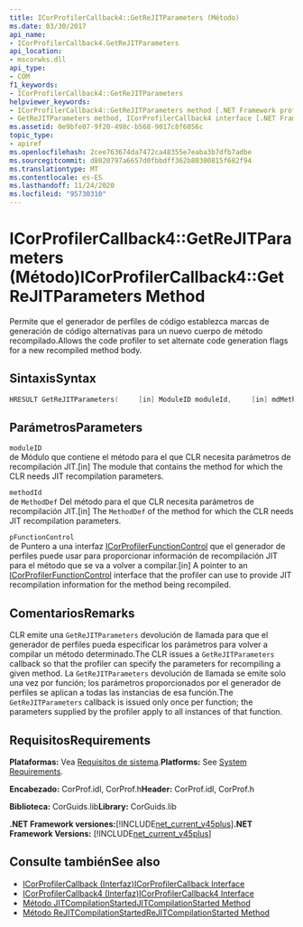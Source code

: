 ```yaml
---
title: ICorProfilerCallback4::GetReJITParameters (Método)
ms.date: 03/30/2017
api_name:
- ICorProfilerCallback4.GetReJITParameters
api_location:
- mscorwks.dll
api_type:
- COM
f1_keywords:
- ICorProfilerCallback4::GetReJITParameters
helpviewer_keywords:
- ICorProfilerCallback4::GetReJITParameters method [.NET Framework profiling]
- GetReJITParameters method, ICorProfilerCallback4 interface [.NET Framework profiling]
ms.assetid: 0e9bfe07-9f20-498c-b568-9017c8f6056c
topic_type:
- apiref
ms.openlocfilehash: 2cee763674da7472ca48355e7eaba3b7dfb7adbe
ms.sourcegitcommit: d8020797a6657d0fbbdff362b80300815f682f94
ms.translationtype: MT
ms.contentlocale: es-ES
ms.lasthandoff: 11/24/2020
ms.locfileid: "95730310"
---
```

# <a name="icorprofilercallback4getrejitparameters-method"></a><span data-ttu-id="d798d-102">ICorProfilerCallback4::GetReJITParameters (Método)</span><span class="sxs-lookup"><span data-stu-id="d798d-102">ICorProfilerCallback4::GetReJITParameters Method</span></span>

<span data-ttu-id="d798d-103">Permite que el generador de perfiles de código establezca marcas de generación de código alternativas para un nuevo cuerpo de método recompilado.</span><span class="sxs-lookup"><span data-stu-id="d798d-103">Allows the code profiler to set alternate code generation flags for a new recompiled method body.</span></span>  
  
## <a name="syntax"></a><span data-ttu-id="d798d-104">Sintaxis</span><span class="sxs-lookup"><span data-stu-id="d798d-104">Syntax</span></span>  
  
```cpp  
HRESULT GetReJITParameters(     [in] ModuleID moduleId,     [in] mdMethodDef methodId,     [in] ICorProfilerFunctionControl *pFunctionControl);  
```  
  
## <a name="parameters"></a><span data-ttu-id="d798d-105">Parámetros</span><span class="sxs-lookup"><span data-stu-id="d798d-105">Parameters</span></span>  

 `moduleID`  
 <span data-ttu-id="d798d-106">de Módulo que contiene el método para el que CLR necesita parámetros de recompilación JIT.</span><span class="sxs-lookup"><span data-stu-id="d798d-106">[in] The module that contains the method for which the CLR needs JIT recompilation parameters.</span></span>  
  
 `methodId`  
 <span data-ttu-id="d798d-107">de `MethodDef` Del método para el que CLR necesita parámetros de recompilación JIT.</span><span class="sxs-lookup"><span data-stu-id="d798d-107">[in] The `MethodDef` of the method for which the CLR needs JIT recompilation parameters.</span></span>  
  
 `pFunctionControl`  
 <span data-ttu-id="d798d-108">de Puntero a una interfaz [ICorProfilerFunctionControl](icorprofilerfunctioncontrol-interface.md) que el generador de perfiles puede usar para proporcionar información de recompilación JIT para el método que se va a volver a compilar.</span><span class="sxs-lookup"><span data-stu-id="d798d-108">[in] A pointer to an [ICorProfilerFunctionControl](icorprofilerfunctioncontrol-interface.md) interface that the profiler can use to provide JIT recompilation information for the method being recompiled.</span></span>  
  
## <a name="remarks"></a><span data-ttu-id="d798d-109">Comentarios</span><span class="sxs-lookup"><span data-stu-id="d798d-109">Remarks</span></span>  

 <span data-ttu-id="d798d-110">CLR emite una `GetReJITParameters` devolución de llamada para que el generador de perfiles pueda especificar los parámetros para volver a compilar un método determinado.</span><span class="sxs-lookup"><span data-stu-id="d798d-110">The CLR issues a `GetReJITParameters` callback so that the profiler can specify the parameters for recompiling a given method.</span></span> <span data-ttu-id="d798d-111">La `GetReJITParameters` devolución de llamada se emite solo una vez por función; los parámetros proporcionados por el generador de perfiles se aplican a todas las instancias de esa función.</span><span class="sxs-lookup"><span data-stu-id="d798d-111">The `GetReJITParameters` callback is issued only once per function; the parameters supplied by the profiler apply to all instances of that function.</span></span>  
  
## <a name="requirements"></a><span data-ttu-id="d798d-112">Requisitos</span><span class="sxs-lookup"><span data-stu-id="d798d-112">Requirements</span></span>  

 <span data-ttu-id="d798d-113">**Plataformas:** Vea [Requisitos de sistema](../../get-started/system-requirements.md).</span><span class="sxs-lookup"><span data-stu-id="d798d-113">**Platforms:** See [System Requirements](../../get-started/system-requirements.md).</span></span>  
  
 <span data-ttu-id="d798d-114">**Encabezado:** CorProf.idl, CorProf.h</span><span class="sxs-lookup"><span data-stu-id="d798d-114">**Header:** CorProf.idl, CorProf.h</span></span>  
  
 <span data-ttu-id="d798d-115">**Biblioteca:** CorGuids.lib</span><span class="sxs-lookup"><span data-stu-id="d798d-115">**Library:** CorGuids.lib</span></span>  
  
 <span data-ttu-id="d798d-116">**.NET Framework versiones:**[!INCLUDE[net_current_v45plus](../../../../includes/net-current-v45plus-md.md)]</span><span class="sxs-lookup"><span data-stu-id="d798d-116">**.NET Framework Versions:** [!INCLUDE[net_current_v45plus](../../../../includes/net-current-v45plus-md.md)]</span></span>  
  
## <a name="see-also"></a><span data-ttu-id="d798d-117">Consulte también</span><span class="sxs-lookup"><span data-stu-id="d798d-117">See also</span></span>

- [<span data-ttu-id="d798d-118">ICorProfilerCallback (Interfaz)</span><span class="sxs-lookup"><span data-stu-id="d798d-118">ICorProfilerCallback Interface</span></span>](icorprofilercallback-interface.md)
- [<span data-ttu-id="d798d-119">ICorProfilerCallback4 (Interfaz)</span><span class="sxs-lookup"><span data-stu-id="d798d-119">ICorProfilerCallback4 Interface</span></span>](icorprofilercallback4-interface.md)
- [<span data-ttu-id="d798d-120">Método JITCompilationStarted</span><span class="sxs-lookup"><span data-stu-id="d798d-120">JITCompilationStarted Method</span></span>](icorprofilercallback-jitcompilationstarted-method.md)
- [<span data-ttu-id="d798d-121">Método ReJITCompilationStarted</span><span class="sxs-lookup"><span data-stu-id="d798d-121">ReJITCompilationStarted Method</span></span>](icorprofilercallback4-rejitcompilationstarted-method.md)

